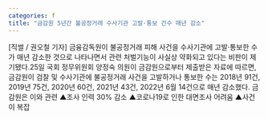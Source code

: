 ```yaml
---
categories: f
title: "금감원 5년간 불공정거래 수사기관 고발·통보 건수 매년 감소"
---
```

[직썰 / 권오철 기자] 금융감독원이 불공정거래 피해 사건을 수사기관에 고발·통보한 수가 매년 감소한 것으로 나타나면서 관련 처벌기능이 사실상 약화되고 있다는 비판이 제기됐다.25일 국회 정무위원회 양정숙 의원이 금감원으로부터 제출받은 자료에 따르면, 금감원이 검찰 및 수사기관에 불공정거래 사건을 고발하거나 통보한 수는 2018년 91건, 2019년 75건, 2020년 60건, 2021년 43건, 2022년 6월 14건으로 매년 감소했다. 금감원은 이와 관련 ▲조사 인력 30% 감소 ▲코로나19로 인한 대면조사 어려움 ▲사건이 복잡